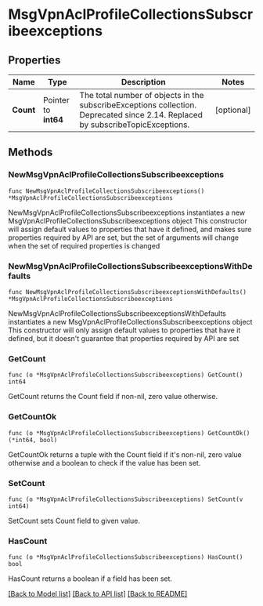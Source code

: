# MsgVpnAclProfileCollectionsSubscribeexceptions

## Properties

Name | Type | Description | Notes
------------ | ------------- | ------------- | -------------
**Count** | Pointer to **int64** | The total number of objects in the subscribeExceptions collection. Deprecated since 2.14. Replaced by subscribeTopicExceptions. | [optional] 

## Methods

### NewMsgVpnAclProfileCollectionsSubscribeexceptions

`func NewMsgVpnAclProfileCollectionsSubscribeexceptions() *MsgVpnAclProfileCollectionsSubscribeexceptions`

NewMsgVpnAclProfileCollectionsSubscribeexceptions instantiates a new MsgVpnAclProfileCollectionsSubscribeexceptions object
This constructor will assign default values to properties that have it defined,
and makes sure properties required by API are set, but the set of arguments
will change when the set of required properties is changed

### NewMsgVpnAclProfileCollectionsSubscribeexceptionsWithDefaults

`func NewMsgVpnAclProfileCollectionsSubscribeexceptionsWithDefaults() *MsgVpnAclProfileCollectionsSubscribeexceptions`

NewMsgVpnAclProfileCollectionsSubscribeexceptionsWithDefaults instantiates a new MsgVpnAclProfileCollectionsSubscribeexceptions object
This constructor will only assign default values to properties that have it defined,
but it doesn't guarantee that properties required by API are set

### GetCount

`func (o *MsgVpnAclProfileCollectionsSubscribeexceptions) GetCount() int64`

GetCount returns the Count field if non-nil, zero value otherwise.

### GetCountOk

`func (o *MsgVpnAclProfileCollectionsSubscribeexceptions) GetCountOk() (*int64, bool)`

GetCountOk returns a tuple with the Count field if it's non-nil, zero value otherwise
and a boolean to check if the value has been set.

### SetCount

`func (o *MsgVpnAclProfileCollectionsSubscribeexceptions) SetCount(v int64)`

SetCount sets Count field to given value.

### HasCount

`func (o *MsgVpnAclProfileCollectionsSubscribeexceptions) HasCount() bool`

HasCount returns a boolean if a field has been set.


[[Back to Model list]](../README.md#documentation-for-models) [[Back to API list]](../README.md#documentation-for-api-endpoints) [[Back to README]](../README.md)


